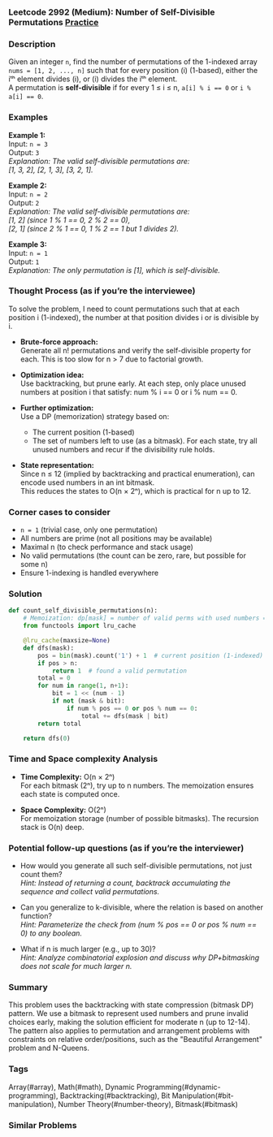 ### Leetcode 2992 (Medium): Number of Self-Divisible Permutations [Practice](https://leetcode.com/problems/number-of-self-divisible-permutations)

### Description  
Given an integer `n`, find the number of permutations of the 1-indexed array `nums = [1, 2, ..., n]` such that for every position \(i\) (1-based), either the iᵗʰ element divides \(i\), or \(i\) divides the iᵗʰ element.  
A permutation is **self-divisible** if for every 1 ≤ i ≤ n, `a[i] % i == 0` or `i % a[i] == 0`.

### Examples  

**Example 1:**  
Input: `n = 3`  
Output: `3`  
*Explanation: The valid self-divisible permutations are:  
[1, 3, 2], [2, 1, 3], [3, 2, 1].*

**Example 2:**  
Input: `n = 2`  
Output: `2`  
*Explanation: The valid self-divisible permutations are:  
[1, 2] (since 1 % 1 == 0, 2 % 2 == 0),  
[2, 1] (since 2 % 1 == 0, 1 % 2 == 1 but 1 divides 2).*

**Example 3:**  
Input: `n = 1`  
Output: `1`  
*Explanation: The only permutation is [1], which is self-divisible.*

### Thought Process (as if you’re the interviewee)  
To solve the problem, I need to count permutations such that at each position i (1-indexed), the number at that position divides i or is divisible by i.  

- **Brute-force approach:**  
  Generate all n! permutations and verify the self-divisible property for each. This is too slow for n > 7 due to factorial growth.

- **Optimization idea:**  
  Use backtracking, but prune early. At each step, only place unused numbers at position i that satisfy: num % i == 0 or i % num == 0.

- **Further optimization:**  
  Use a DP (memorization) strategy based on:
  - The current position (1-based)
  - The set of numbers left to use (as a bitmask).
  For each state, try all unused numbers and recur if the divisibility rule holds.

- **State representation:**  
  Since n ≤ 12 (implied by backtracking and practical enumeration), can encode used numbers in an int bitmask.  
  This reduces the states to O(n × 2ⁿ), which is practical for n up to 12.

### Corner cases to consider  
- `n = 1` (trivial case, only one permutation)
- All numbers are prime (not all positions may be available)
- Maximal n (to check performance and stack usage)
- No valid permutations (the count can be zero, rare, but possible for some n)
- Ensure 1-indexing is handled everywhere

### Solution

```python
def count_self_divisible_permutations(n):
    # Memoization: dp[mask] = number of valid perms with used numbers == mask
    from functools import lru_cache

    @lru_cache(maxsize=None)
    def dfs(mask):
        pos = bin(mask).count('1') + 1  # current position (1-indexed)
        if pos > n:
            return 1  # found a valid permutation
        total = 0
        for num in range(1, n+1):
            bit = 1 << (num - 1)
            if not (mask & bit):
                if num % pos == 0 or pos % num == 0:
                    total += dfs(mask | bit)
        return total

    return dfs(0)
```

### Time and Space complexity Analysis  

- **Time Complexity:** O(n × 2ⁿ)  
  For each bitmask (2ⁿ), try up to n numbers. The memoization ensures each state is computed once.

- **Space Complexity:** O(2ⁿ)  
  For memoization storage (number of possible bitmasks). The recursion stack is O(n) deep.

### Potential follow-up questions (as if you’re the interviewer)  

- How would you generate all such self-divisible permutations, not just count them?  
  *Hint: Instead of returning a count, backtrack accumulating the sequence and collect valid permutations.*

- Can you generalize to k-divisible, where the relation is based on another function?  
  *Hint: Parameterize the check from (num % pos == 0 or pos % num == 0) to any boolean.*

- What if n is much larger (e.g., up to 30)?  
  *Hint: Analyze combinatorial explosion and discuss why DP+bitmasking does not scale for much larger n.*

### Summary
This problem uses the backtracking with state compression (bitmask DP) pattern. We use a bitmask to represent used numbers and prune invalid choices early, making the solution efficient for moderate n (up to 12-14). The pattern also applies to permutation and arrangement problems with constraints on relative order/positions, such as the "Beautiful Arrangement" problem and N-Queens.

### Tags
Array(#array), Math(#math), Dynamic Programming(#dynamic-programming), Backtracking(#backtracking), Bit Manipulation(#bit-manipulation), Number Theory(#number-theory), Bitmask(#bitmask)

### Similar Problems
